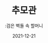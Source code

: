 ---
title: 추모관
subtitle: ":검은 벽돌 속 할머니"
date: 2021-12-21
summary: 고인이 된 일본군성노예제 피해자들의 얼굴과 사망날짜가 벽돌 면을 채우고 있다. 또한 이름과 얼굴을 남기지 못한 채 희생된 피해자들은 검은 벽돌로 채워져 있어서 함께 추모할 수 있다. 누구나 직접 헌화할 수 있는 공간이고, 다음에 마련될 꽃을 위해 헌화 후원금을 낼 수 있다. 
weight: 13
image: https://womenandwarmuseum.net/exhibition/ex-02/section-07/s7-items1.png
layout: view01
resources:
- partial_layout: full-1
  components: 
  - name:
    params:
      icon: photo
    src: https://wwm-r2.womenandwar.workers.dev/exhibition/(3)2층/추모관/L1755718.jpg
    description: 
    target:
- partial_layout: diagonal-2
  components: 
  - name:
    params:
      icon: photo
    src: https://wwm-r2.womenandwar.workers.dev/exhibition/(3)2층/추모관/L1755415.jpg
    description:
    target:
  - name:
    params:
      icon: photo
    src: https://wwm-r2.womenandwar.workers.dev/exhibition/(3)2층/추모관/L1755718.jpg
    description: 
    target:
- partial_layout: diagonal-2
  components: 
  - name:
    params:
      icon: photo
    src: https://wwm-r2.womenandwar.workers.dev/exhibition/(3)2층/추모관/L1755719.jpg
    description:
    target:
  - name:
    params:
      icon: photo
    src: https://wwm-r2.womenandwar.workers.dev/exhibition/(3)2층/추모관/L1755728.jpg
    description: 
    target: 
- partial_layout: diagonal-2
  components: 
  - name:
    params:
      icon: photo
    src: https://wwm-r2.womenandwar.workers.dev/exhibition/(3)2층/추모관/L1755733.jpg
    description:
    target:
  - name:
    params:
      icon: photo
    src: https://wwm-r2.womenandwar.workers.dev/exhibition/(3)2층/추모관/L1755735.jpg
    description: 
    target:
- partial_layout: diagonal-2
  components: 
  - name:
    params:
      icon: photo
    src: https://wwm-r2.womenandwar.workers.dev/exhibition/(3)2층/추모관/L1755738.jpg
    description:
    target:
  - name:
    params:
      icon: photo
    src: https://wwm-r2.womenandwar.workers.dev/exhibition/(3)2층/추모관/L1755745.jpg
    description: 
    target: 
- partial_layout: diagonal-2
  components: 
  - name:
    params:
      icon: photo
    src: https://wwm-r2.womenandwar.workers.dev/exhibition/(3)2층/추모관/LHS_1779.jpg
    description:
    target:
  - name:
    params:
      icon: photo
    src: https://wwm-r2.womenandwar.workers.dev/exhibition/(3)2층/추모관/LHS_1789.jpg
    description: 
    target:                    
---